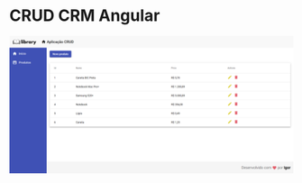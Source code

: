 # CRUD CRM Angular
![alt text](https://github.com/igorcamposdeborba/angular-crud/blob/main/crud-crm-.png?raw=true)
